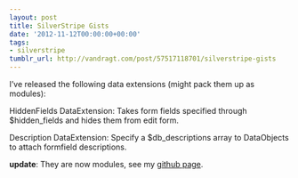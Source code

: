 ```yaml
---
layout: post
title: SilverStripe Gists
date: '2012-11-12T00:00:00+00:00'
tags:
- silverstripe
tumblr_url: http://vandragt.com/post/57517118701/silverstripe-gists
---
```

I’ve released the following data extensions (might pack them up as modules):

HiddenFields DataExtension: Takes form fields specified through $hidden_fields and hides them from edit form.

Description DataExtension: Specify a $db_descriptions array to DataObjects to attach formfield descriptions.

**update**: They are now modules, see my [github page](https://github.com/search?q=%40svandragt+silverstripe).
